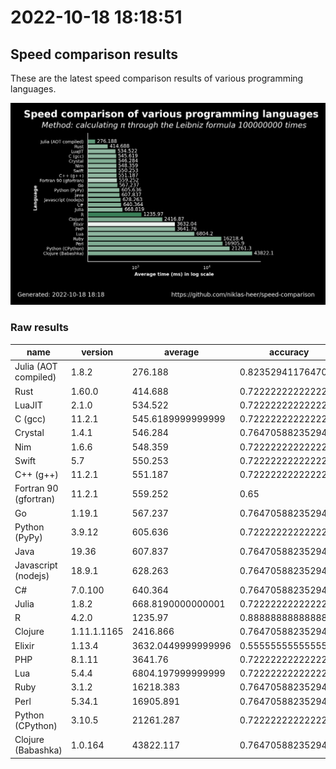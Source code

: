 # 2022-10-18 18:18:51

## Speed comparison results

These are the latest speed comparison results of various programming languages.

![plot](../assets/2022-10-18T181851/combined_results.png "Speed comparison of programming languages")

### Raw results

| name                  | version     | average            | accuracy           |
| --------------------- | ----------- | ------------------ | ------------------ |
| Julia (AOT compiled)  | 1.8.2       | 276.188            | 0.8235294117647058 |
| Rust                  | 1.60.0      | 414.688            | 0.7222222222222222 |
| LuaJIT                | 2.1.0       | 534.522            | 0.7222222222222222 |
| C (gcc)               | 11.2.1      | 545.6189999999999  | 0.7222222222222222 |
| Crystal               | 1.4.1       | 546.284            | 0.7647058823529411 |
| Nim                   | 1.6.6       | 548.359            | 0.7222222222222222 |
| Swift                 | 5.7         | 550.253            | 0.7222222222222222 |
| C++ (g++)             | 11.2.1      | 551.187            | 0.7222222222222222 |
| Fortran 90 (gfortran) | 11.2.1      | 559.252            | 0.65               |
| Go                    | 1.19.1      | 567.237            | 0.7647058823529411 |
| Python (PyPy)         | 3.9.12      | 605.636            | 0.7222222222222222 |
| Java                  | 19.36       | 607.837            | 0.7647058823529411 |
| Javascript (nodejs)   | 18.9.1      | 628.263            | 0.7647058823529411 |
| C#                    | 7.0.100     | 640.364            | 0.7647058823529411 |
| Julia                 | 1.8.2       | 668.8190000000001  | 0.7222222222222222 |
| R                     | 4.2.0       | 1235.97            | 0.8888888888888888 |
| Clojure               | 1.11.1.1165 | 2416.866           | 0.7647058823529411 |
| Elixir                | 1.13.4      | 3632.0449999999996 | 0.5555555555555556 |
| PHP                   | 8.1.11      | 3641.76            | 0.7222222222222222 |
| Lua                   | 5.4.4       | 6804.197999999999  | 0.7222222222222222 |
| Ruby                  | 3.1.2       | 16218.383          | 0.7647058823529411 |
| Perl                  | 5.34.1      | 16905.891          | 0.7647058823529411 |
| Python (CPython)      | 3.10.5      | 21261.287          | 0.7222222222222222 |
| Clojure (Babashka)    | 1.0.164     | 43822.117          | 0.7647058823529411 |
